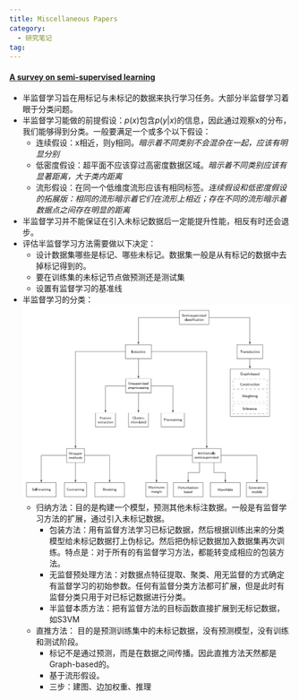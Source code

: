 ```yaml
---
title: Miscellaneous Papers
category:
  - 研究笔记
tag: 
---
```


#### [A survey on semi-supervised learning](https://doi.org/10.1007/s10994-019-05855-6)
- 半监督学习旨在用标记与未标记的数据来执行学习任务。大部分半监督学习着眼于分类问题。
- 半监督学习能做的前提假设：$p(x)$包含$p(y|x)$的信息，因此通过观察x的分布，我们能够得到分类。一般要满足一个或多个以下假设：
  - 连续假设：x相近，则y相同。*暗示着不同类别不会混杂在一起，应该有明显分别*
  - 低密度假设：超平面不应该穿过高密度数据区域。*暗示着不同类别应该有显著距离，大于类内距离*
  - 流形假设：在同一个低维度流形应该有相同标签。*连续假设和低密度假设的拓展版：相同的流形暗示着它们在流形上相近；存在不同的流形暗示着数据点之间存在明显的距离*
- 半监督学习并不能保证在引入未标记数据后一定能提升性能，相反有时还会退步。
- 评估半监督学习方法需要做以下决定：
  - 设计数据集哪些是标记、哪些未标记。数据集一般是从有标记的数据中去掉标记得到的。
  - 要在训练集的未标记节点做预测还是测试集
  - 设置有监督学习的基准线
- 半监督学习的分类：![](dd7e307c4145d5e9e32bdb1e74f608bc.png)
  - 归纳方法：目的是构建一个模型，预测其他未标注数据。一般是有监督学习方法的扩展，通过引入未标记数据。
      - 包装方法：用有监督方法学习已标记数据，然后根据训练出来的分类模型给未标记数据打上伪标记。然后把伪标记数据加入数据集再次训练。特点是：对于所有的有监督学习方法，都能转变成相应的包装方法。
      - 无监督预处理方法：对数据点特征提取、聚类、用无监督的方式确定有监督学习的初始参数。任何有监督分类方法都可扩展，但是此时有监督分类只用于对已标记数据进行分类。
      - 半监督本质方法：把有监督方法的目标函数直接扩展到无标记数据，如S3VM
  - 直推方法： 目的是预测训练集中的未标记数据，没有预测模型，没有训练和测试阶段。
    - 标记不是通过预测，而是在数据之间传播。因此直推方法天然都是Graph-based的。
    - 基于流形假设。
    - 三步：建图、边加权重、推理

